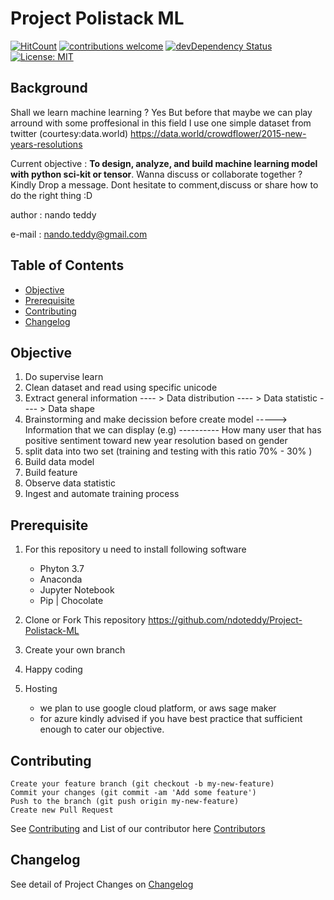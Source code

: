 # Project Polistack ML


[![HitCount](http://hits.dwyl.io/ndoteddy/https://github.com/ndoteddy/Project-Polistack-ML.git.svg)](http://hits.dwyl.io/ndoteddy/https://github.com/ndoteddy/Project-Polistack-ML.git)  [![contributions welcome](https://img.shields.io/badge/contributions-welcome-brightgreen.svg?style=flat)](https://github.com/ndoteddy/Project-Polistack-Web/issues) [![devDependency Status](https://david-dm.org/ndoteddy/Project-Polistack-ML.svg)](https://david-dm.org/ndoteddy/Project-Polistack-Web) [![License: MIT](https://img.shields.io/badge/License-MIT-green.svg)](https://opensource.org/licenses/MIT) 

## Background
Shall we learn machine learning ? Yes But before that maybe we can play arround with some proffesional in this field
I use one simple dataset from twitter (courtesy:data.world) https://data.world/crowdflower/2015-new-years-resolutions

Current objective : **To design, analyze, and build machine learning model with python sci-kit or tensor**. 
Wanna discuss or collaborate together ? Kindly Drop a message. Dont hesitate to comment,discuss or share how to do the right thing  :D

author : nando teddy

e-mail : nando.teddy@gmail.com

## Table of Contents
* [Objective](#objective)
* [Prerequisite](#prerequisite)
* [Contributing](#contributing)
* [Changelog](#changelog)


## Objective

1. Do supervise learn 
2. Clean dataset and read using specific unicode
3. Extract general information 
 ---- > Data distribution
 ---- > Data statistic
 ---- > Data shape
 4. Brainstorming and make decission before create model
 -----> Information that we can display (e.g)
 ---------- How many user that has positive sentiment toward new year resolution based on gender
 5. split data into two set (training and testing with this ratio 70% - 30% )
 6. Build data model
 7. Build feature
 8. Observe data statistic
 9. Ingest and automate training process

## Prerequisite

1.  For this repository u need to install following software 
    - Phyton 3.7
    - Anaconda
    - Jupyter Notebook
    - Pip | Chocolate
        
2. Clone or Fork This repository
    https://github.com/ndoteddy/Project-Polistack-ML
    
3. Create your own branch   
4. Happy coding

5. Hosting    
    - we plan to use google cloud platform, or aws sage maker
    - for azure kindly advised if you have best practice that sufficient enough to cater our objective.
        
## Contributing
  
    Create your feature branch (git checkout -b my-new-feature)
    Commit your changes (git commit -am 'Add some feature')
    Push to the branch (git push origin my-new-feature)
    Create new Pull Request
See [Contributing](CONTRIBUTING.md) and  List of our contributor here [Contributors](https://github.com/ndoteddy/Project-Polistack-ML/graphs/contributors)


   
## Changelog
See detail of Project Changes on  [Changelog](CHANGELOG.md)


